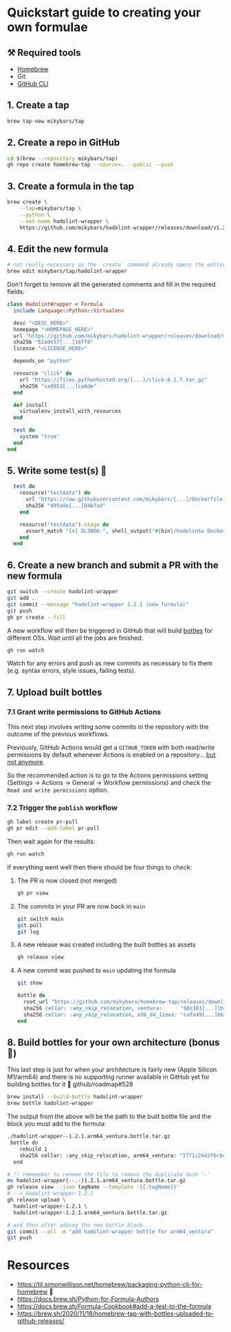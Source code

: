 # Quickstart guide to creating your own formulae

## ⚒️ Required tools

- [Homebrew](https://brew.sh/)
- Git
- [GitHub CLI](https://cli.github.com/)

## 1. Create a tap

```bash
brew tap-new mikybars/tap
```

## 2. Create a repo in GitHub

```bash
cd $(brew --repository mikybars/tap)
gh repo create homebrew-tap --source=. --public --push
```

## 3. Create a formula in the tap

```bash
brew create \
    --tap=mikybars/tap \
    --python \
    --set-name hadolint-wrapper \
    https://github.com/mikybars/hadolint-wrapper/releases/download/v1.2.1/hadolintw-1.2.1-brew.tar.gz
```

## 4. Edit the new formula

```bash
# not really necessary as the `create` command already opens the editor
brew edit mikybars/tap/hadolint-wrapper
```

Don't forget to remove all the generated comments and fill in the required fields:

```ruby
class HadolintWrapper < Formula
  include Language::Python::Virtualenv

  desc "<DESC_HERE>"
  homepage "<HOMEPAGE_HERE>"
  url "https://github.com/mikybars/hadolint-wrapper/releases/download/v1.2.1/hadolintw-1.2.1-brew.tar.gz"
  sha256 "62ade57[...]167f0"
  license "<LICENSE_HERE>"

  depends_on "python"

  resource "click" do
    url "https://files.pythonhosted.org/[...]/click-8.1.7.tar.gz"
    sha256 "ca9853[...]ca6de"
  end

  def install
    virtualenv_install_with_resources
  end

  test do
    system "true"
  end
end
```

## 5. Write some test(s) 🙏

```ruby
  test do
    resource("testdata") do
      url "https://raw.githubusercontent.com/mikybars/[...]/Dockerfile.example"
      sha256 "495ade[...]04b7ad"
    end

    resource("testdata").stage do
      assert_match "[x] DL3006:", shell_output("#{bin}/hadolintw Dockerfile.example --error DL3006", 1)
    end
  end
```

## 6. Create a new branch and submit a PR with the new formula

```bash
git switch --create hadolint-wrapper
git add .
git commit --message "hadolint-wrapper 1.2.1 (new formula)"
git push
gh pr create --fill
```

A new workflow will then be triggered in GitHub that will build [bottles](https://docs.brew.sh/Bottles) for different OSs. Wait until all the jobs are finished:

```bash
gh run watch
```

Watch for any errors and push as new commits as necessary to fix them (e.g. syntax errors, style issues, failing tests).

## 7. Upload built bottles

### 7.1 Grant write permissions to GitHub Actions

This next step involves writing some commits in the repository with the outcome of the previous workflows.

Previously, GitHub Actions would get a `GITHUB_TOKEN` with both read/write permissions by default whenever Actions is enabled on a repository... [but not anymore](https://github.blog/changelog/2023-02-02-github-actions-updating-the-default-github_token-permissions-to-read-only/).

So the recommended action is to go to the Actions permissions setting (Settings -> Actions -> General -> Workflow permissions) and check the `Read and write permissions` option.

### 7.2 Trigger the `publish` workflow

```bash
gh label create pr-pull
gh pr edit --add-label pr-pull
```

Then wait again for the results:

```bash
gh run watch
```

If everything went well then there should be four things to check:

1. The PR is now closed (not merged)

   ```bash
   gh pr view
   ```

2. The commits in your PR are now back in `main`

   ```bash
   git switch main
   git pull
   git log
   ```

3. A new release was created including the built bottles as assets

   ```bash
   gh release view
   ```

4. A new commit was pushed to `main` updating the formula

   ```bash
   git show
   ```

   ```ruby
   bottle do
     root_url "https://github.com/mikybars/homebrew-tap/releases/download/hadolint-wrapper-1.2.1"
     sha256 cellar: :any_skip_relocation, ventura:      "60c101[...]1bbcd"
     sha256 cellar: :any_skip_relocation, x86_64_linux: "cafe49[...]b619a"
   end
   ```

## 8. Build bottles for your own architecture (bonus 🌟)

This last step is just for when your architecture is fairly new (Apple Silicon M1/arm64) and there is no supporting runner available in GitHub yet for building bottles for it 👀 github/roadmap#528

```bash
brew install --build-bottle hadolint-wrapper
brew bottle hadolint-wrapper
```

The output from the above will be the path to the built bottle file and the block you must add to the formula:

```bash
./hadolint-wrapper--1.2.1.arm64_ventura.bottle.tar.gz
 bottle do
    rebuild 1
    sha256 cellar: :any_skip_relocation, arm64_ventura: "1771c2442f6c0cb052d7bb9f796263170698948b25869ff85749161296ce400a"
  end
```

```bash
# !! rememeber to rename the file to remove the duplicate dash '-'
mv hadolint-wrapper{--,-}1.2.1.arm64_ventura.bottle.tar.gz
gh release view --json tagName --template '{{.tagName}}'
# --> hadolint-wrapper-1.2.1
gh release upload \
  hadolint-wrapper-1.2.1 \
  hadolint-wrapper-1.2.1.arm64_ventura.bottle.tar.gz

# and then after adding the new bottle block...
git commit --all -m "add hadolint-wrapper bottle for arm64_ventura"
git push
```

# Resources

- <https://til.simonwillison.net/homebrew/packaging-python-cli-for-homebrew> 🩷
- <https://docs.brew.sh/Python-for-Formula-Authors>
- <https://docs.brew.sh/Formula-Cookbook#add-a-test-to-the-formula>
- <https://brew.sh/2020/11/18/homebrew-tap-with-bottles-uploaded-to-github-releases/>

